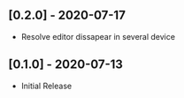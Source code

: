 ## [0.2.0] - 2020-07-17
* Resolve editor dissapear in several device

## [0.1.0] - 2020-07-13
* Initial Release